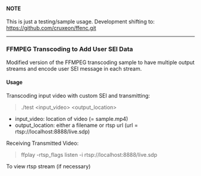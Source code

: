 #### NOTE ####
This is just a testing/sample usage.
Development shifting to: https://github.com/cruxeon/ffenc.git

--------------------------------------------------------------
### FFMPEG Transcoding to Add User SEI Data ###
Modified version of the FFMPEG transcoding sample to have multiple output streams and encode user SEI message in each stream.

#### Usage ####
Transcoding input video with custom SEI and transmitting:
> ./test \<input_video> \<output_location>

- input_video: location of video (= sample.mp4)
- output_location: either a filename or rtsp url (url = rtsp://localhost:8888/live.sdp)

Receiving Transmitted Video:
> ffplay -rtsp_flags listen -i rtsp://localhost:8888/live.sdp

To view rtsp stream (if necessary)

